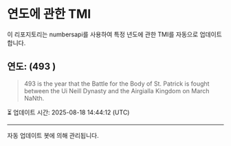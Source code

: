 
# 연도에 관한 TMI

이 리포지토리는 numbersapi를 사용하여 특정 년도에 관한 TMI를 자동으로 업데이트합니다.

## 연도: (493 )
> 493 is the year that the Battle for the Body of St. Patrick is fought between the Ui Neill Dynasty and the Airgialla Kingdom on March NaNth.

⏳ 업데이트 시간: 2025-08-18 14:44:12 (UTC)

---
자동 업데이트 봇에 의해 관리됩니다.
